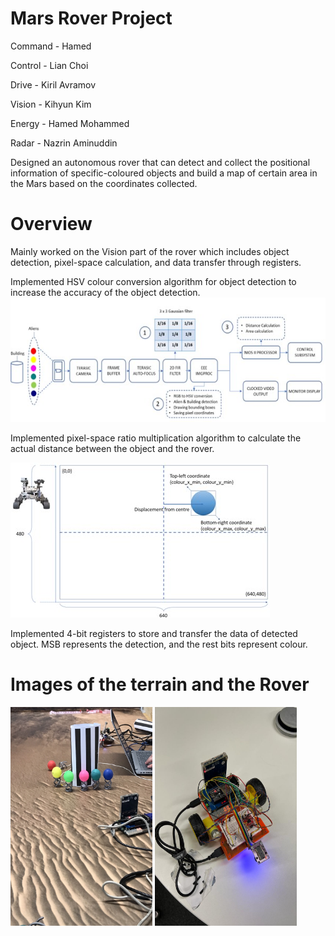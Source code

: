 # Mars Rover Project

Command - Hamed

Control - Lian Choi

Drive - Kiril Avramov

Vision - Kihyun Kim

Energy - Hamed Mohammed

Radar - Nazrin Aminuddin

Designed an autonomous rover that can detect and collect the positional
information of specific-coloured objects and build a map of certain area
in the Mars based on the coordinates collected.

# Overview
Mainly worked on the Vision part of the rover which includes object
detection, pixel-space calculation, and data transfer through registers.

Implemented HSV colour conversion algorithm for object detection to
increase the accuracy of the object detection.
![Structure_Diagram](images_MARS_ROVER/mars_rover_vision_design.jpg)

Implemented pixel-space ratio multiplication algorithm to calculate the
actual distance between the object and the rover.

![Distance_Calculation](images_MARS_ROVER/mars_rover_2.jpg)

Implemented 4-bit registers to store and transfer the data of detected
object. MSB represents the detection, and the rest bits represent colour.

# Images of the terrain and the Rover

<p float="left">
  <img src="images_MARS_ROVER/mars_rover_alien.jpg" height="350px" width="45%" />
  <img src="images_MARS_ROVER/mars_rover_pic.jpg" height="350px" width="45%" />
</p>





